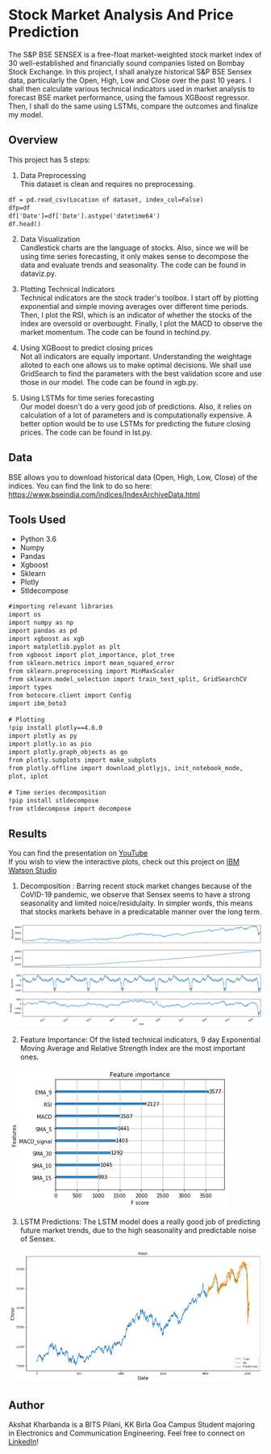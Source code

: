 
# Stock Market Analysis And Price Prediction
The S&P BSE SENSEX is a free-float market-weighted stock market index of 30 well-established and financially sound companies listed on Bombay Stock Exchange. In this project, I shall analyze historical S&P BSE Sensex data, particularly the Open, High, Low and Close over the past 10 years. I shall then calculate various technical indicators used in market analysis to forecast BSE market performance, using the famous XGBoost regressor. Then, I shall do the same using LSTMs, compare the outcomes and finalize my model.

## Overview

This project has 5 steps:

1. Data Preprocessing </br>
This dataset is clean and requires no preprocessing.
```
df = pd.read_csv(Location of dataset, index_col=False)
dfp=df
df['Date']=df['Date'].astype('datetime64')
df.head()
```

2. Data Visualization </br>
Candlestick charts are the language of stocks. Also, since we will be using time series forecasting, it only makes sense to decompose the data and evaluate trends and seasonality. The code can be found in dataviz.py.

3. Plotting Technical Indicators </br>
Technical indicators are the stock trader's toolbox. I start off by plotting exponential and simple moving averages over different time periods. Then, I plot the RSI, which is an indicator of whether the stocks of the index are oversold or overbought. Finally, I plot the MACD to observe the market momentum. The code can be found in techind.py.

4. Using XGBoost to predict closing prices </br>
Not all indicators are equally important. Understanding the weightage alloted to each one allows us to make optimal decisions. We shall use GridSearch to find the parameters with the best validation score and use those in our model. The code can be found in xgb.py.

5. Using LSTMs for time series forecasting </br>
Our model doesn't do a very good job of predictions. Also, it relies on calculation of a lot of parameters and is computationally expensive. A better option would be to use LSTMs for predicting the future closing prices. The code can be found in lst.py.

## Data

BSE allows you to download historical data (Open, High, Low, Close) of the indices. You can find the link to do so here: https://www.bseindia.com/indices/IndexArchiveData.html

## Tools Used

* Python 3.6
* Numpy
* Pandas
* Xgboost
* Sklearn
* Plotly
* Stldecompose

```
#importing relevant libraries
import os
import numpy as np
import pandas as pd
import xgboost as xgb
import matplotlib.pyplot as plt
from xgboost import plot_importance, plot_tree
from sklearn.metrics import mean_squared_error
from sklearn.preprocessing import MinMaxScaler
from sklearn.model_selection import train_test_split, GridSearchCV
import types
from botocore.client import Config
import ibm_boto3

# Plotting    
!pip install plotly==4.6.0
import plotly as py
import plotly.io as pio
import plotly.graph_objects as go
from plotly.subplots import make_subplots
from plotly.offline import download_plotlyjs, init_notebook_mode, plot, iplot

# Time series decomposition
!pip install stldecompose
from stldecompose import decompose
```
## Results

You can find the presentation on [YouTube](https://youtu.be/1T0iXG8ISNc) </br>
If you wish to view the interactive plots, check out this project on [IBM Watson Studio](https://eu-gb.dataplatform.cloud.ibm.com/analytics/notebooks/v2/d9a1b2ae-b1bb-410e-aad9-14e38d2b3475/view?access_token=33f0de192be5b1c9dcd525d9e5a38270bfa27d42186fd4740dbcb905d91a1564)

1. Decomposition : Barring recent stock market changes because of the CoVID-19 pandemic, we observe that Sensex seems to have a strong seasonality and limited noice/residulaity. In simpler words, this means that stocks markets behave in a predicatable manner over the long term.

![Decomposition](https://github.com/Akshat2430/Stock-Market-Analysis-And-Price-Prediction/blob/main/images/Decomposition.png)

2. Feature Importance: Of the listed technical indicators, 9 day Exponential Moving Average and Relative Strength Index are the most important ones.

![Feature Importance](https://github.com/Akshat2430/Stock-Market-Analysis-And-Price-Prediction/blob/main/images/Feature%20Importance.png)

3. LSTM Predictions: The LSTM model does a really good job of predicting future market trends, due to the high seasonality and predictable noise of Sensex.

![LSTM Predictions](https://github.com/Akshat2430/Stock-Market-Analysis-And-Price-Prediction/blob/main/images/LSTM.png)

## Author

Akshat Kharbanda is a BITS Pilani, KK Birla Goa Campus Student majoring in Electronics and Communication Engineering. Feel free to connect on [LinkedIn](https://www.linkedin.com/in/akshat-kharbanda-b91986148/)!
